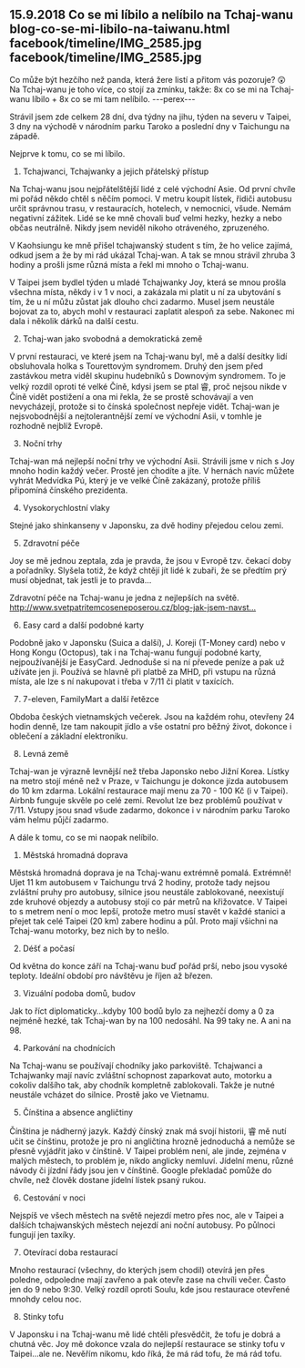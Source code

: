 15.9.2018
Co se mi líbilo a nelíbilo na Tchaj-wanu
blog-co-se-mi-libilo-na-taiwanu.html
facebook/timeline/IMG_2585.jpg
facebook/timeline/IMG_2585.jpg
--------------

Co může být hezčího než panda, která žere listí a přitom vás pozoruje? 😲 Na Tchaj-wanu je toho více, co stojí za zmínku, takže: 8x co se mi na Tchaj-wanu líbilo + 8x co se mi tam nelíbilo.
---perex---

Strávil jsem zde celkem 28 dní, dva týdny na jihu, týden na severu v Taipei, 3 dny na východě v národním parku Taroko a poslední dny v Taichungu na západě.

Nejprve k tomu, co se mi líbilo.

1) Tchajwanci, Tchajwanky a jejich přátelský přístup

Na Tchaj-wanu jsou nejpřátelštější lidé z celé východní Asie. Od první chvíle mi pořád někdo chtěl s něčím pomoci. V metru koupit lístek, řidiči autobusu určit správnou trasu, v restauracích, hotelech, v nemocnici, všude. Nemám negativní zážitek. Lidé se ke mně chovali buď velmi hezky, hezky a nebo občas neutrálně. Nikdy jsem neviděl nikoho otráveného, zpruzeného.

V Kaohsiungu ke mně přišel tchajwanský student s tím, že ho velice zajímá, odkud jsem a že by mi rád ukázal Tchaj-wan. A tak se mnou strávil zhruba 3 hodiny a prošli jsme různá místa a řekl mi mnoho o Tchaj-wanu.

V Taipei jsem bydlel týden u mladé Tchajwanky Joy, která se mnou prošla všechna místa, někdy i v 1 v noci, a zakázala mi platit u ní za ubytování s tím, že u ní můžu zůstat jak dlouho chci zadarmo. Musel jsem neustále bojovat za to, abych mohl v restauraci zaplatit alespoň za sebe. Nakonec mi dala i několik dárků na další cestu.

2) Tchaj-wan jako svobodná a demokratická země

V první restauraci, ve které jsem na Tchaj-wanu byl, mě a další desítky lidí obsluhovala holka s Tourettovým syndromem. Druhý den jsem před zastávkou metra viděl skupinu hudebníků s Downovým syndromem. To je velký rozdíl oproti té velké Číně, kdysi jsem se ptal 睿, proč nejsou nikde v Číně vidět postižení a ona mi řekla, že se prostě schovávají a ven nevycházejí, protože si to čínská společnost nepřeje vidět. Tchaj-wan je nejsvobodnější a nejtolerantnější zemí ve východní Asii, v tomhle je rozhodně nejblíž Evropě.

3) Noční trhy

Tchaj-wan má nejlepší noční trhy ve východní Asii. Strávili jsme v nich s Joy mnoho hodin každý večer. Prostě jen chodíte a jíte. V hernách navíc můžete vyhrát Medvídka Pú, který je ve velké Číně zakázaný, protože příliš připomíná čínského prezidenta.

4) Vysokorychlostní vlaky

Stejné jako shinkanseny v Japonsku, za dvě hodiny přejedou celou zemi.

5) Zdravotní péče

Joy se mě jednou zeptala, zda je pravda, že jsou v Evropě tzv. čekací doby a pořadníky. Slyšela totiž, že když chtějí jít lidé k zubaři, že se předtím prý musí objednat, tak jestli je to pravda…

Zdravotní péče na Tchaj-wanu je jedna z nejlepších na světě. http://www.svetpatritemcoseneposerou.cz/blog-jak-jsem-navst…

6) Easy card a další podobné karty

Podobně jako v Japonsku (Suica a další), J. Koreji (T-Money card) nebo v Hong Kongu (Octopus), tak i na Tchaj-wanu fungují podobné karty, nejpoužívanější je EasyCard. Jednoduše si na ní převede peníze a pak už užíváte jen ji. Používá se hlavně při platbě za MHD, při vstupu na různá místa, ale lze s ní nakupovat i třeba v 7/11 či platit v taxících.

7) 7-eleven, FamilyMart a další řetězce

Obdoba českých vietnamských večerek. Jsou na každém rohu, otevřeny 24 hodin denně, lze tam nakoupit jídlo a vše ostatní pro běžný život, dokonce i oblečení a základní elektroniku.

8) Levná země

Tchaj-wan je výrazně levnější než třeba Japonsko nebo Jižní Korea. Lístky na metro stojí méně než v Praze, v Taichungu je dokonce jízda autobusem do 10 km zdarma. Lokální restaurace mají menu za 70 - 100 Kč (i v Taipei). Airbnb funguje skvěle po celé zemi. Revolut lze bez problémů používat v 7/11. Vstupy jsou snad všude zadarmo, dokonce i v národním parku Taroko vám helmu půjčí zadarmo.

A dále k tomu, co se mi naopak nelíbilo.

1) Městská hromadná doprava

Městská hromadná doprava je na Tchaj-wanu extrémně pomalá. Extrémně! Ujet 11 km autobusem v Taichungu trvá 2 hodiny, protože tady nejsou zvláštní pruhy pro autobusy, silnice jsou neustále zablokované, neexistují zde kruhové objezdy a autobusy stojí co pár metrů na křižovatce. V Taipei to s metrem není o moc lepší, protože metro musí stavět v každé stanici a přejet tak celé Taipei (20 km) zabere hodinu a půl. Proto mají všichni na Tchaj-wanu motorky, bez nich by to nešlo.

2) Déšť a počasí

Od května do konce září na Tchaj-wanu buď pořád prší, nebo jsou vysoké teploty. Ideální období pro návštěvu je říjen až březen.

3) Vizuální podoba domů, budov

Jak to říct diplomaticky…kdyby 100 bodů bylo za nejhezčí domy a 0 za nejméně hezké, tak Tchaj-wan by na 100 nedosáhl. Na 99 taky ne. A ani na 98.

4) Parkování na chodnících

Na Tchaj-wanu se používají chodníky jako parkoviště. Tchajwanci a Tchajwanky mají navíc zvláštní schopnost zaparkovat auto, motorku a cokoliv dalšího tak, aby chodník kompletně zablokovali. Takže je nutné neustále vcházet do silnice. Prostě jako ve Vietnamu.

5) Čínština a absence angličtiny

Čínština je nádherný jazyk. Každý čínský znak má svojí historii, 睿 mě nutí učit se čínštinu, protože je pro ni angličtina hrozně jednoduchá a nemůže se přesně vyjádřit jako v čínštině. V Taipei problém není, ale jinde, zejména v malých městech, to problém je, nikdo anglicky nemluví. Jídelní menu, různé návody či jízdní řády jsou jen v čínštině. Google překladač pomůže do chvíle, než člověk dostane jídelní lístek psaný rukou.

6) Cestování v noci

Nejspíš ve všech městech na světě nejezdí metro přes noc, ale v Taipei a dalších tchajwanských městech nejezdí ani noční autobusy. Po půlnoci fungují jen taxíky.

7) Otevírací doba restaurací

Mnoho restaurací (všechny, do kterých jsem chodil) otevírá jen přes poledne, odpoledne mají zavřeno a pak otevře zase na chvíli večer. Často jen do 9 nebo 9:30. Velký rozdíl oproti Soulu, kde jsou restaurace otevřené mnohdy celou noc.

8) Stinky tofu

V Japonsku i na Tchaj-wanu mě lidé chtěli přesvědčit, že tofu je dobrá a chutná věc. Joy mě dokonce vzala do nejlepší restaurace se stinky tofu v Taipei...ale ne. Nevěřím nikomu, kdo říká, že má rád tofu, že má rád tofu.
